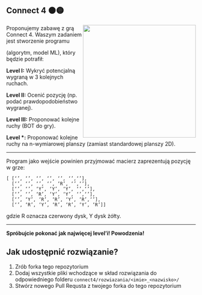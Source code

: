 ## Connect 4 🟠🟡

<div>

 <img width="300px" align="right" src="https://github.com/Kolo-Naukowe-Data-Science-PW/Rekrutacja_2023/assets/30211831/3a9162a9-d84e-474f-b633-c0d20d3f8a0e" /> 

Proponujemy zabawę z grą Connect 4. Waszym zadaniem jest stworzenie programu 

(algorytm, model ML), który będzie potrafił: 
 
**Level I:** Wykryć potencjalną wygraną w 3 kolejnych ruchach. 
 
**Level II:** Ocenić pozycję (np. podać prawdopodobieństwo wygranej). 
 
**Level III:** Proponować kolejne ruchy (BOT do gry). 
 
**Level \*:** Proponować kolejne ruchy na n-wymiarowej planszy (zamiast standardowej planszy 2D). 

</div>

<div>

---

Program jako wejście powinien przyjmować macierz zaprezentują pozycję w grze: 

```
[ [‘’, ‘’, ‘’, ‘’, ‘’, ‘’,‘’],  
  [‘’, ‘’, ‘’, ‘’, ‘R’, ‘’,‘’],  
  [‘’, ‘’, ‘Y’, ‘Y’, ‘Y’, ‘’,‘’],  
  [‘’, ‘’, ‘R’, ‘Y’, ‘Y’, ‘’,‘’],  
  [‘’, ‘Y’, ‘R’, ‘R’, ‘Y’, ‘R’,‘’], 
  [‘’, ‘R’, ‘Y’, ‘R’, ‘R’, ‘Y’, ‘R’]]
```

gdzie R oznacza czerwony dysk, Y dysk żółty. 

</div>

---

**Spróbujcie pokonać jak najwięcej level’i! Powodzenia!**

## Jak udostępnić rozwiązanie?

1. Zrób forka tego repozytorium
2. Dodaj wszystkie pliki wchodzące w skład rozwiązania do odpowiedniego folderu `connect4/rozwiazania/<imie>_<nazwisko>/`
3. Stwórz nowego Pull Requsta z twojego forka do tego repozytorium
